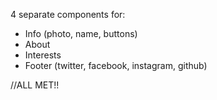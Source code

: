 4 separate components for:
- Info (photo, name, buttons)
- About
- Interests
- Footer (twitter, facebook, instagram, github)

//ALL MET!!